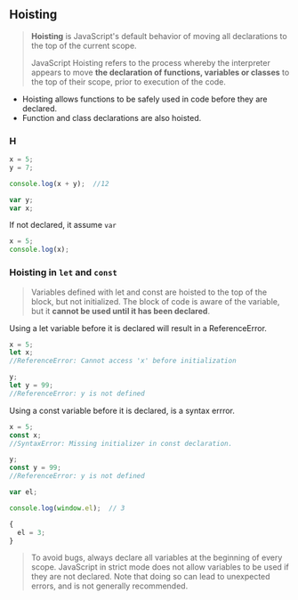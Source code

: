 ## Hoisting
> **Hoisting** is JavaScript's default behavior of moving all declarations to the top of the current scope. 
> 
> JavaScript Hoisting refers to the process whereby the interpreter appears to move **the declaration of functions, variables or classes** to the top of their scope, prior to execution of the code.

- Hoisting allows functions to be safely used in code before they are declared.
- Function and class declarations are also hoisted.

### H
```js
x = 5; 
y = 7;

console.log(x + y);  //12

var y;
var x;
```

If not declared, it assume `var`
```js
x = 5;
console.log(x);
```
### Hoisting in `let` and `const`
> Variables defined with let and const are hoisted to the top of the block, but not initialized.
The block of code is aware of the variable, but it **cannot be used until it has been declared**.

Using a let variable before it is declared will result in a ReferenceError.
```js
x = 5;
let x;
//ReferenceError: Cannot access 'x' before initialization

y;
let y = 99;
//ReferenceError: y is not defined
```
Using a const variable before it is declared, is a syntax errror.
```js
x = 5;
const x;
//SyntaxError: Missing initializer in const declaration.

y;
const y = 99;
//ReferenceError: y is not defined
```

```js
var el;

console.log(window.el);  // 3

{
  el = 3;
}
```

> To avoid bugs, always declare all variables at the beginning of every scope. JavaScript in strict mode does not allow variables to be used if they are not declared. Note that doing so can lead to unexpected errors, and is not generally recommended.




